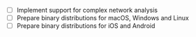 - [ ] Implement support for complex network analysis
- [ ] Prepare binary distributions for macOS, Windows and Linux
- [ ] Prepare binary distributions for iOS and Android
